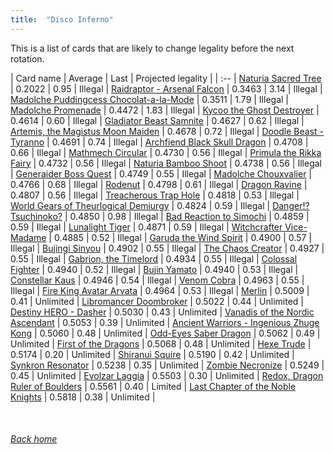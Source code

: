 ```yaml
---
title:  "Disco Inferno"
---
```


This is a list of cards that are likely to change legality before the next rotation.

| Card name | Average | Last | Projected legality |
| :-- |
[Naturia Sacred Tree](https://db.ygoprodeck.com/card/?search=Naturia%20Sacred%20Tree) | 0.2022 | 0.95 | Illegal |
[Raidraptor - Arsenal Falcon](https://db.ygoprodeck.com/card/?search=Raidraptor%20-%20Arsenal%20Falcon) | 0.3463 | 3.14 | Illegal |
[Madolche Puddingcess Chocolat-a-la-Mode](https://db.ygoprodeck.com/card/?search=Madolche%20Puddingcess%20Chocolat-a-la-Mode) | 0.3511 | 1.79 | Illegal |
[Madolche Promenade](https://db.ygoprodeck.com/card/?search=Madolche%20Promenade) | 0.4472 | 1.83 | Illegal |
[Kycoo the Ghost Destroyer](https://db.ygoprodeck.com/card/?search=Kycoo%20the%20Ghost%20Destroyer) | 0.4614 | 0.60 | Illegal |
[Gladiator Beast Samnite](https://db.ygoprodeck.com/card/?search=Gladiator%20Beast%20Samnite) | 0.4627 | 0.62 | Illegal |
[Artemis, the Magistus Moon Maiden](https://db.ygoprodeck.com/card/?search=Artemis,%20the%20Magistus%20Moon%20Maiden) | 0.4678 | 0.72 | Illegal |
[Doodle Beast - Tyranno](https://db.ygoprodeck.com/card/?search=Doodle%20Beast%20-%20Tyranno) | 0.4691 | 0.74 | Illegal |
[Archfiend Black Skull Dragon](https://db.ygoprodeck.com/card/?search=Archfiend%20Black%20Skull%20Dragon) | 0.4708 | 0.66 | Illegal |
[Mathmech Circular](https://db.ygoprodeck.com/card/?search=Mathmech%20Circular) | 0.4730 | 0.56 | Illegal |
[Primula the Rikka Fairy](https://db.ygoprodeck.com/card/?search=Primula%20the%20Rikka%20Fairy) | 0.4732 | 0.56 | Illegal |
[Naturia Bamboo Shoot](https://db.ygoprodeck.com/card/?search=Naturia%20Bamboo%20Shoot) | 0.4738 | 0.56 | Illegal |
[Generaider Boss Quest](https://db.ygoprodeck.com/card/?search=Generaider%20Boss%20Quest) | 0.4749 | 0.55 | Illegal |
[Madolche Chouxvalier](https://db.ygoprodeck.com/card/?search=Madolche%20Chouxvalier) | 0.4766 | 0.68 | Illegal |
[Rodenut](https://db.ygoprodeck.com/card/?search=Rodenut) | 0.4798 | 0.61 | Illegal |
[Dragon Ravine](https://db.ygoprodeck.com/card/?search=Dragon%20Ravine) | 0.4807 | 0.56 | Illegal |
[Treacherous Trap Hole](https://db.ygoprodeck.com/card/?search=Treacherous%20Trap%20Hole) | 0.4818 | 0.53 | Illegal |
[World Gears of Theurlogical Demiurgy](https://db.ygoprodeck.com/card/?search=World%20Gears%20of%20Theurlogical%20Demiurgy) | 0.4824 | 0.59 | Illegal |
[Danger!? Tsuchinoko?](https://db.ygoprodeck.com/card/?search=Danger!?%20Tsuchinoko?) | 0.4850 | 0.98 | Illegal |
[Bad Reaction to Simochi](https://db.ygoprodeck.com/card/?search=Bad%20Reaction%20to%20Simochi) | 0.4859 | 0.59 | Illegal |
[Lunalight Tiger](https://db.ygoprodeck.com/card/?search=Lunalight%20Tiger) | 0.4871 | 0.59 | Illegal |
[Witchcrafter Vice-Madame](https://db.ygoprodeck.com/card/?search=Witchcrafter%20Vice-Madame) | 0.4885 | 0.52 | Illegal |
[Garuda the Wind Spirit](https://db.ygoprodeck.com/card/?search=Garuda%20the%20Wind%20Spirit) | 0.4900 | 0.57 | Illegal |
[Bujingi Sinyou](https://db.ygoprodeck.com/card/?search=Bujingi%20Sinyou) | 0.4902 | 0.55 | Illegal |
[The Chaos Creator](https://db.ygoprodeck.com/card/?search=The%20Chaos%20Creator) | 0.4927 | 0.55 | Illegal |
[Gabrion, the Timelord](https://db.ygoprodeck.com/card/?search=Gabrion,%20the%20Timelord) | 0.4934 | 0.55 | Illegal |
[Colossal Fighter](https://db.ygoprodeck.com/card/?search=Colossal%20Fighter) | 0.4940 | 0.52 | Illegal |
[Bujin Yamato](https://db.ygoprodeck.com/card/?search=Bujin%20Yamato) | 0.4940 | 0.53 | Illegal |
[Constellar Kaus](https://db.ygoprodeck.com/card/?search=Constellar%20Kaus) | 0.4946 | 0.54 | Illegal |
[Venom Cobra](https://db.ygoprodeck.com/card/?search=Venom%20Cobra) | 0.4963 | 0.55 | Illegal |
[Fire King Avatar Arvata](https://db.ygoprodeck.com/card/?search=Fire%20King%20Avatar%20Arvata) | 0.4964 | 0.53 | Illegal |
[Merlin](https://db.ygoprodeck.com/card/?search=Merlin) | 0.5009 | 0.41 | Unlimited |
[Libromancer Doombroker](https://db.ygoprodeck.com/card/?search=Libromancer%20Doombroker) | 0.5022 | 0.44 | Unlimited |
[Destiny HERO - Dasher](https://db.ygoprodeck.com/card/?search=Destiny%20HERO%20-%20Dasher) | 0.5030 | 0.43 | Unlimited |
[Vanadis of the Nordic Ascendant](https://db.ygoprodeck.com/card/?search=Vanadis%20of%20the%20Nordic%20Ascendant) | 0.5053 | 0.39 | Unlimited |
[Ancient Warriors - Ingenious Zhuge Kong](https://db.ygoprodeck.com/card/?search=Ancient%20Warriors%20-%20Ingenious%20Zhuge%20Kong) | 0.5060 | 0.48 | Unlimited |
[Odd-Eyes Saber Dragon](https://db.ygoprodeck.com/card/?search=Odd-Eyes%20Saber%20Dragon) | 0.5062 | 0.49 | Unlimited |
[First of the Dragons](https://db.ygoprodeck.com/card/?search=First%20of%20the%20Dragons) | 0.5068 | 0.48 | Unlimited |
[Hexe Trude](https://db.ygoprodeck.com/card/?search=Hexe%20Trude) | 0.5174 | 0.20 | Unlimited |
[Shiranui Squire](https://db.ygoprodeck.com/card/?search=Shiranui%20Squire) | 0.5190 | 0.42 | Unlimited |
[Synkron Resonator](https://db.ygoprodeck.com/card/?search=Synkron%20Resonator) | 0.5238 | 0.35 | Unlimited |
[Zombie Necronize](https://db.ygoprodeck.com/card/?search=Zombie%20Necronize) | 0.5249 | 0.45 | Unlimited |
[Evolzar Laggia](https://db.ygoprodeck.com/card/?search=Evolzar%20Laggia) | 0.5503 | 0.30 | Unlimited |
[Redox, Dragon Ruler of Boulders](https://db.ygoprodeck.com/card/?search=Redox,%20Dragon%20Ruler%20of%20Boulders) | 0.5561 | 0.40 | Limited |
[Last Chapter of the Noble Knights](https://db.ygoprodeck.com/card/?search=Last%20Chapter%20of%20the%20Noble%20Knights) | 0.5818 | 0.38 | Unlimited |

<br>

###### [Back home](index)